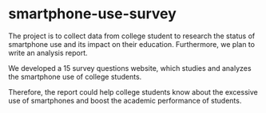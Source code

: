 # smartphone-use-survey

The project is to collect data from college student to research the status of smartphone use and its impact on their education. Furthermore, we plan to write an analysis report. 

We developed a 15 survey questions website, which studies and analyzes the smartphone use of college students. 

Therefore, the report could help college students know about the excessive use of smartphones and boost the academic performance of students.
